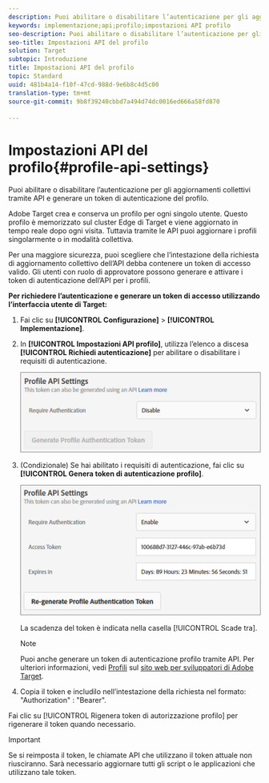 ```yaml
---
description: Puoi abilitare o disabilitare l’autenticazione per gli aggiornamenti collettivi tramite API e generare un token di autenticazione del profilo.
keywords: implementazione;api;profilo;impostazioni API profilo
seo-description: Puoi abilitare o disabilitare l’autenticazione per gli aggiornamenti collettivi tramite API e generare un token di autenticazione del profilo.
seo-title: Impostazioni API del profilo
solution: Target
subtopic: Introduzione
title: Impostazioni API del profilo
topic: Standard
uuid: 481b4a14-f10f-47cd-988d-9e6b8c4d5c00
translation-type: tm+mt
source-git-commit: 9b8f39240cbbd7a494d74dc0016ed666a58fd870

---
```



# Impostazioni API del profilo{#profile-api-settings}

Puoi abilitare o disabilitare l’autenticazione per gli aggiornamenti collettivi tramite API e generare un token di autenticazione del profilo.

Adobe Target crea e conserva un profilo per ogni singolo utente. Questo profilo è memorizzato sul cluster Edge di Target e viene aggiornato in tempo reale dopo ogni visita. Tuttavia tramite le API puoi aggiornare i profili singolarmente o in modalità collettiva.

Per una maggiore sicurezza, puoi scegliere che l’intestazione della richiesta di aggiornamento collettivo dell’API debba contenere un token di accesso valido. Gli utenti con ruolo di approvatore possono generare e attivare i token di autenticazione dell’API per i profili.

**Per richiedere l’autenticazione e generare un token di accesso utilizzando l’interfaccia utente di Target:**

1. Fai clic su **[!UICONTROL Configurazione]** &gt; **[!UICONTROL Implementazione]**.
1. In **[!UICONTROL Impostazioni API profilo]**, utilizza l’elenco a discesa **[!UICONTROL Richiedi autenticazione]** per abilitare o disabilitare i requisiti di autenticazione.

   ![](assets/profile_api_settings.png)

1. (Condizionale) Se hai abilitato i requisiti di autenticazione, fai clic su **[!UICONTROL Genera token di autenticazione profilo]**.

   ![](assets/profile_api_settings_2.png)

   La scadenza del token è indicata nella casella [!UICONTROL Scade tra].

   >[!NOTE]
   >
   >Puoi anche generare un token di autenticazione profilo tramite API. Per ulteriori informazioni, vedi [Profili](https://developers.adobetarget.com/api/#profiles) sul [sito web per sviluppatori di Adobe Target](https://developers.adobetarget.com/).

1. Copia il token e includilo nell’intestazione della richiesta nel formato: &quot;Authorization&quot; : &quot;Bearer&quot;.

Fai clic su [!UICONTROL Rigenera token di autorizzazione profilo] per rigenerare il token quando necessario.

>[!IMPORTANT]
>
>Se si reimposta il token, le chiamate API che utilizzano il token attuale non riusciranno. Sarà necessario aggiornare tutti gli script o le applicazioni che utilizzano tale token.

